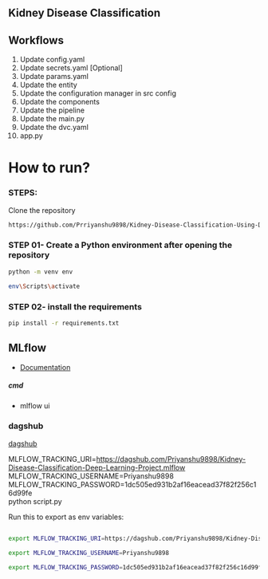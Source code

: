 ## Kidney Disease Classification

## Workflows

1. Update config.yaml
2. Update secrets.yaml [Optional]
3. Update params.yaml
4. Update the entity
5. Update the configuration manager in src config
6. Update the components
7. Update the pipeline 
8. Update the main.py
9. Update the dvc.yaml
10. app.py

# How to run?
### STEPS:

Clone the repository

```bash
https://github.com/Prriyanshu9898/Kidney-Disease-Classification-Using-Deep-Learning
```
### STEP 01- Create a Python environment after opening the repository

```bash
python -m venv env
```

```bash
env\Scripts\activate
```


### STEP 02- install the requirements
```bash
pip install -r requirements.txt
```



## MLflow

- [Documentation](https://mlflow.org/docs/latest/index.html)


##### cmd
- mlflow ui

### dagshub
[dagshub](https://dagshub.com/)


MLFLOW_TRACKING_URI=https://dagshub.com/Priyanshu9898/Kidney-Disease-Classification-Deep-Learning-Project.mlflow \
MLFLOW_TRACKING_USERNAME=Priyanshu9898 \
MLFLOW_TRACKING_PASSWORD=1dc505ed931b2af16eacead37f82f256c16d99fe \
python script.py

Run this to export as env variables:

```bash

export MLFLOW_TRACKING_URI=https://dagshub.com/Priyanshu9898/Kidney-Disease-Classification-Deep-Learning-Project.mlflow

export MLFLOW_TRACKING_USERNAME=Priyanshu9898 

export MLFLOW_TRACKING_PASSWORD=1dc505ed931b2af16eacead37f82f256c16d99fe

```